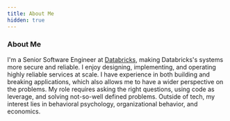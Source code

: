 ```yaml
---
title: About Me
hidden: true
---
```


### About Me

I'm a Senior Software Engineer at [Databricks](https://www.databricks.com), making Databricks's systems more secure and reliable. I enjoy designing, implementing, and operating highly reliable services at scale. I have experience in both building and breaking applications, which also allows me to have a wider perspective on the problems. My role requires asking the right questions, using code as leverage, and solving not-so-well defined problems. Outside of tech, my interest lies in behavioral psychology, organizational behavior, and economics.
